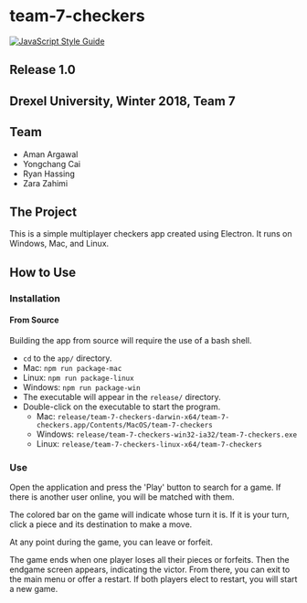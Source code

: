 # team-7-checkers

[![JavaScript Style Guide](https://img.shields.io/badge/code_style-standard-brightgreen.svg)](https://standardjs.com)

## Release 1.0

## Drexel University, Winter 2018, Team 7

## Team
- Aman Argawal
- Yongchang Cai
- Ryan Hassing
- Zara Zahimi

## The Project
This is a simple multiplayer checkers app created using Electron. It runs on Windows, Mac, and Linux.

## How to Use
### Installation
#### From Source
Building the app from source will require the use of a bash shell.
- `cd` to the `app/` directory.
- Mac: `npm run package-mac`
- Linux: `npm run package-linux`
- Windows: `npm run package-win`
- The executable will appear in the `release/` directory.
- Double-click on the executable to start the program.
  - Mac: `release/team-7-checkers-darwin-x64/team-7-checkers.app/Contents/MacOS/team-7-checkers`
  - Windows: `release/team-7-checkers-win32-ia32/team-7-checkers.exe`
  - Linux: `release/team-7-checkers-linux-x64/team-7-checkers`

### Use
Open the application and press the 'Play' button to search for a game. If there is another user online, you will be matched with them.

The colored bar on the game will indicate whose turn it is. If it is your turn, click a piece and its destination to make a move.

At any point during the game, you can leave or forfeit.

The game ends when one player loses all their pieces or forfeits. Then the endgame screen appears, indicating the victor. From there, you can exit to the main menu or offer a restart. If both players elect to restart, you will start a new game.
